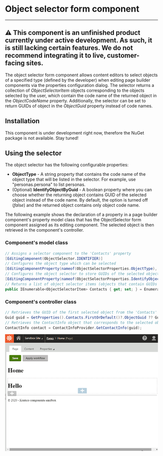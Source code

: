 # Object selector form component
---
:warning: This component is an unfinished product currently under active development. As such, it is still lacking certain features. We do not recommend integrating it to live, customer-facing sites.
---

The object selector form component allows content editors to select objects of a specified type (defined by the developer) when editing page builder components via the properties configuration dialog. The selector returns a collection of *ObjectSelectorItem* objects corresponding to the objects selected by the user, which contain the code name of the returned object in the *ObjectCodeName* property. Additionally, the selector can be set to return GUIDs of object in the *ObjectGuid* property instead of code names.

## Installation

This component is under development right now, therefore the NuGet package is not available. Stay tuned!

## Using the selector
The object selector has the following configurable properties:

- **ObjectType** - A string property that contains the code name of the object type that will be listed in the selector. For example, use "personas.persona" to list personas.
- (Optional) **IdentifyObjectByGuid** - A boolean property where you can choose whether the returning object contains GUID of the selected object instead of the code name. By default, the option is turned off (*false*) and the returned object contains only object code name.

The following example shows the declaration of a property in a page builder component's property model class that has the ObjectSelector form component assigned as its editing component. The selected object is then retrieved in the component's controller.

### Component's model class
```csharp
// Assigns a selector component to the 'Contacts' property
[EditingComponent(ObjectSelector.IDENTIFIER)]
// Configures the object type which can be selected
[EditingComponentProperty(nameof(ObjectSelectorProperties.ObjectType), "om.contact")]
// Configures the object selector to store GUIDs of the selected objects
[EditingComponentProperty(nameof(ObjectSelectorProperties.IdentifyObjectByGuid), true)]
// Returns a list of object selector items (objects that contain GUIDs of selected contacts)
public IEnumerable<ObjectSelectorItem> Contacts { get; set; } = Enumerable.Empty<ObjectSelectorItem>();
```
### Component's controller class
```csharp
// Retrieves the GUID of the first selected object from the 'Contacts' property
Guid guid = GetProperties().Contacts.FirstOrDefault()?.ObjectGuid ?? Guid.Empty;
// Retrieves the ContactInfo object that corresponds to the selected object GUID
ContactInfo contact = ContactInfoProvider.GetContactInfo(guid);
```

![Object selector](/Kentico.Selector.ObjectSelector/ObjectSelector.gif)
